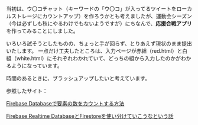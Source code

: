 当初は、ウ〇コチャット（キーワードの「ウ〇コ」が入ってるツイートをローカルストレージにカウントアップ）を作ろうかとも考えましたが、運動会シーズン（今は必ずしも秋にやるわけでもないようですが）にちなんで、**応援合戦アプリ**を作ってみることにしました。

いろいろ試そうとしたものの、ちょっと手が回らず、とりあえず現状のまま提出いたします。
一点だけ工夫したところは、入力ページが赤組（red.html）と白組（white.html）にそれぞれわかれていて、どっちの組から入力したのかがわかるようになっています。

時間のあるときに、ブラッシュアップしたいと考えています。

参照したサイト：

[Firebase Databaseで要素の数をカウントする方法](https://www.sukerou.com/2019/07/firebase-database.html)

[Firebase Realtime DatabaseとFirestoreを使い分けていこうなという話](https://techblog.kayac.com/rtdb-vs-firestore)

